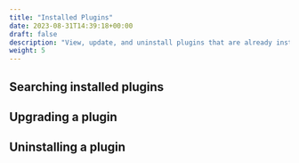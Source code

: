 ```yaml
---
title: "Installed Plugins"
date: 2023-08-31T14:39:18+00:00
draft: false
description: "View, update, and uninstall plugins that are already installed."
weight: 5
---
```




## Searching installed plugins


## Upgrading a plugin


## Uninstalling a plugin
